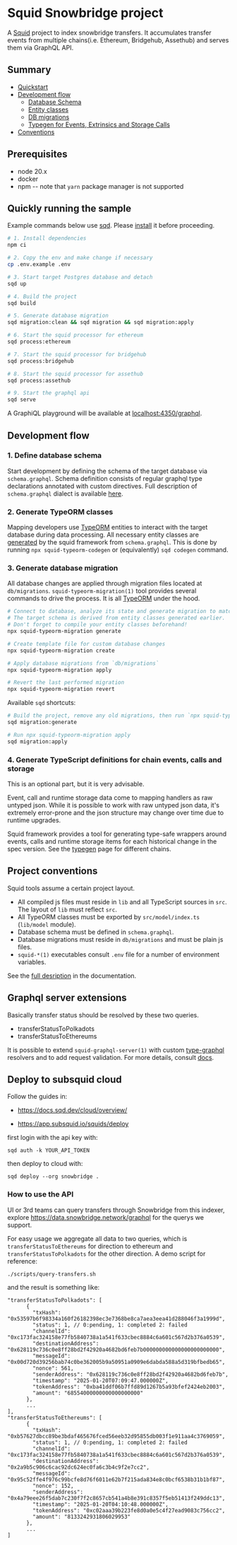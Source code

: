 # Squid Snowbridge project

A [Squid](https://subsquid.io) project to index snowbridge transfers. It accumulates transfer events from multiple chains(i.e. Ethereum, Bridgehub, Assethub) and serves them via GraphQL API.

## Summary

- [Quickstart](#quickly-running-the-sample)
- [Development flow](#dev-flow)
  - [Database Schema](#1-define-database-schema)
  - [Entity classes](#2-generate-typeorm-classes)
  - [DB migrations](#3-generate-database-migration)
  - [Typegen for Events, Extrinsics and Storage Calls](#4-generate-typescript-definitions-for-substrate-events-calls-and-storage)
- [Conventions](#project-conventions)

## Prerequisites

- node 20.x
- docker
- npm -- note that `yarn` package manager is not supported

## Quickly running the sample

Example commands below use [sqd](https://docs.subsquid.io/squid-cli/).
Please [install](https://docs.subsquid.io/squid-cli/installation/) it before proceeding.

```bash
# 1. Install dependencies
npm ci

# 2. Copy the env and make change if necessary
cp .env.example .env

# 3. Start target Postgres database and detach
sqd up

# 4. Build the project
sqd build

# 5. Generate database migration
sqd migration:clean && sqd migration && sqd migration:apply

# 6. Start the squid processor for ethereum
sqd process:ethereum

# 7. Start the squid processor for bridgehub
sqd process:bridgehub

# 8. Start the squid processor for assethub
sqd process:assethub

# 9. Start the graphql api
sqd serve
```

A GraphiQL playground will be available at [localhost:4350/graphql](http://localhost:4350/graphql).

## Development flow

### 1. Define database schema

Start development by defining the schema of the target database via `schema.graphql`.
Schema definition consists of regular graphql type declarations annotated with custom directives.
Full description of `schema.graphql` dialect is available [here](https://docs.subsquid.io/store/postgres/schema-file/).

### 2. Generate TypeORM classes

Mapping developers use [TypeORM](https://typeorm.io) entities
to interact with the target database during data processing. All necessary entity classes are
[generated](https://docs.subsquid.io/store/postgres/schema-file/intro/) by the squid framework from `schema.graphql`. This is done by running `npx squid-typeorm-codegen`
or (equivalently) `sqd codegen` command.

### 3. Generate database migration

All database changes are applied through migration files located at `db/migrations`.
`squid-typeorm-migration(1)` tool provides several commands to drive the process.
It is all [TypeORM](https://typeorm.io/#/migrations) under the hood.

```bash
# Connect to database, analyze its state and generate migration to match the target schema.
# The target schema is derived from entity classes generated earlier.
# Don't forget to compile your entity classes beforehand!
npx squid-typeorm-migration generate

# Create template file for custom database changes
npx squid-typeorm-migration create

# Apply database migrations from `db/migrations`
npx squid-typeorm-migration apply

# Revert the last performed migration
npx squid-typeorm-migration revert
```

Available `sqd` shortcuts:

```bash
# Build the project, remove any old migrations, then run `npx squid-typeorm-migration generate`
sqd migration:generate

# Run npx squid-typeorm-migration apply
sqd migration:apply
```

### 4. Generate TypeScript definitions for chain events, calls and storage

This is an optional part, but it is very advisable.

Event, call and runtime storage data come to mapping handlers as raw untyped json.
While it is possible to work with raw untyped json data,
it's extremely error-prone and the json structure may change over time due to runtime upgrades.

Squid framework provides a tool for generating type-safe wrappers around events, calls and runtime storage items for
each historical change in the spec version. See the [typegen](https://docs.subsquid.io/sdk/resources/tools/typegen/generation/) page for different chains.

## Project conventions

Squid tools assume a certain project layout.

- All compiled js files must reside in `lib` and all TypeScript sources in `src`.
  The layout of `lib` must reflect `src`.
- All TypeORM classes must be exported by `src/model/index.ts` (`lib/model` module).
- Database schema must be defined in `schema.graphql`.
- Database migrations must reside in `db/migrations` and must be plain js files.
- `squid-*(1)` executables consult `.env` file for a number of environment variables.

See the [full desription](https://docs.subsquid.io/basics/squid-structure/) in the documentation.

## Graphql server extensions

Basically transfer status should be resolved by these two queries.
- transferStatusToPolkadots
- transferStatusToEthereums

It is possible to extend `squid-graphql-server(1)` with custom
[type-graphql](https://typegraphql.com) resolvers and to add request validation.
For more details, consult [docs](https://docs.subsquid.io/graphql-api/).

## Deploy to subsquid cloud

Follow the guides in:

- https://docs.sqd.dev/cloud/overview/

- https://app.subsquid.io/squids/deploy

first login with the api key with:

```
sqd auth -k YOUR_API_TOKEN
```


then deploy to cloud with:

```
sqd deploy --org snowbridge .
```

### How to use the API

UI or 3rd teams can query transfers through Snowbridge from this indexer, explore https://data.snowbridge.network/graphql for the querys we support.

For easy usage we aggregate all data to two queries, which is `transferStatusToEthereums` for direction to ethereum and `transferStatusToPolkadots` for the other direction. A demo script for reference:

```
./scripts/query-transfers.sh
```

and the result is something like:

```
"transferStatusToPolkadots": [
      {
        "txHash": "0x53597b6f98334a160f26182398ec3e7368be8ca7aea3eea41d288046f3a1999d",
        "status": 1, // 0:pending, 1: completed 2: failed
        "channelId": "0xc173fac324158e77fb5840738a1a541f633cbec8884c6a601c567d2b376a0539",
        "destinationAddress": "0x628119c736c0e8ff28bd2f42920a4682bd6feb7b000000000000000000000000",
        "messageId": "0x00d720d39256bab74c0be362005b9a50951a0909e6dabda588a5d319bfbedb65",
        "nonce": 561,
        "senderAddress": "0x628119c736c0e8ff28bd2f42920a4682bd6feb7b",
        "timestamp": "2025-01-20T07:09:47.000000Z",
        "tokenAddress": "0xba41ddf06b7ffd89d1267b5a93bfef2424eb2003",
        "amount": "68554000000000000000000"
      },
      ...
],
"transferStatusToEthereums": [
      {
        "txHash": "0xb57627dbcc89be3bdaf465676fced56eeb32d95855db003f1e911aa4c3769059",
        "status": 1, // 0:pending, 1: completed 2: failed
        "channelId": "0xc173fac324158e77fb5840738a1a541f633cbec8884c6a601c567d2b376a0539",
        "destinationAddress": "0x2a9b5c906c6cac92dc624ec0fa6c3b4c9f2e7cc2",
        "messageId": "0x95c52ffe4f976c99bcfe8d76f6011e62b7f215ada834e8c0bcf6538b31b1bf87",
        "nonce": 152,
        "senderAddress": "0x4a79eee26f5dab7c230f7f2c8657cb541a4b8e391c8357f5eb51413f249ddc13",
        "timestamp": "2025-01-20T04:10:48.000000Z",
        "tokenAddress": "0xc02aaa39b223fe8d0a0e5c4f27ead9083c756cc2",
        "amount": "8133242931806029953"
      },
      ...
]
```
